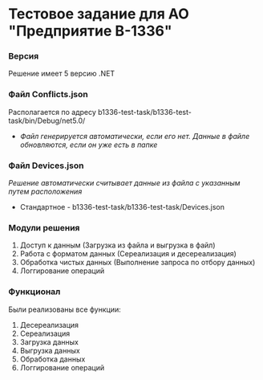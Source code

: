 # Тестовое задание для АО "Предприятие В-1336"

### Версия
Решение имеет 5 версию .NET

### Файл Conflicts.json 
Располагается по адресу b1336-test-task/b1336-test-task/bin/Debug/net5.0/
- *Файл генерируется автоматически, если его нет. Данные в файле обновляются, если он уже есть в папке*
 
### Файл Devices.json
*Решение автоматически считывает данные из файла с указанным путем расположения*
- Стандартное - b1336-test-task/b1336-test-task/Devices.json

### Модули решения
1. Доступ к данным (Загрузка из файла и выгрузка в файл)
2. Работа с форматом данных (Сереализация и десереализация)
3. Обработка чистых данных (Выполнение запроса по отбору данных)
4. Логгирование операций

### Функционал
Были реализованы все функции:
1. Десереализация 
2. Сереализация
3. Загрузка данных
4. Выгрузка данных
5. Обработка данных
6. Логгирование операций

